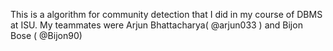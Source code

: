 This is a algorithm for community detection that I did in my course of DBMS at ISU. 
My teammates were Arjun Bhattacharya( @arjun033 ) and Bijon Bose ( @Bijon90)
